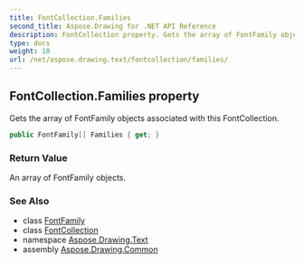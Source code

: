 ```yaml
---
title: FontCollection.Families
second_title: Aspose.Drawing for .NET API Reference
description: FontCollection property. Gets the array of FontFamily objects associated with this FontCollection
type: docs
weight: 10
url: /net/aspose.drawing.text/fontcollection/families/
---
```

## FontCollection.Families property

Gets the array of FontFamily objects associated with this FontCollection.

```csharp
public FontFamily[] Families { get; }
```

### Return Value

An array of FontFamily objects.

### See Also

* class [FontFamily](../../../aspose.drawing/fontfamily/)
* class [FontCollection](../)
* namespace [Aspose.Drawing.Text](../../fontcollection/)
* assembly [Aspose.Drawing.Common](../../../)


